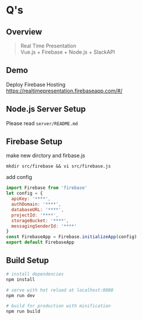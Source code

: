 # Q's

## Overview
> Real Time Presentation  
> Vue.js + Firebase + Node.js + SlackAPI

## Demo
Deploy Firebase Hosting  
https://realtimepresentation.firebaseapp.com/#/

## Node.js Server Setup
Please read ```server/README.md```

## Firebase Setup

make new dirctory and firbase.js

```
mkdir src/firebase && vi src/firebase.js
```
add config

```js:firebase.js
import Firebase from 'firebase'
let config = {
  apiKey: '****',
  authDomain: '****',
  databaseURL: '****',
  projectId: '****',
  storageBucket: '****',
  messagingSenderId: '****'
}
const FirebaseApp = Firebase.initializeApp(config)
export default FirebaseApp
```

## Build Setup

``` bash
# install dependencies
npm install

# serve with hot reload at localhost:8080
npm run dev

# build for production with minification
npm run build

```
